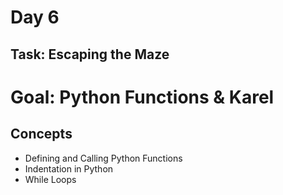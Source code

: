 # Day 6 
## Task: Escaping the Maze
# Goal: Python Functions & Karel
## Concepts
- Defining and Calling Python Functions
- Indentation in Python
- While Loops
